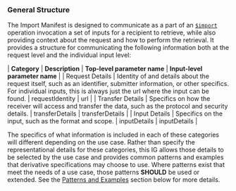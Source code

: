 ### General Structure

The Import Manifest is designed to communicate as a part of an [`$import`](OperationDefinition-import.html) operation invocation a set of inputs for a recipient to retrieve, while also providing context about the request and how to perform the retrieval. It provides a structure for communicating the following information both at the request level and the individual input level:

| **Category** | **Description** | **Top-level parameter name** | **Input-level parameter name** |
| Request Details | Identity of and details about the request itself, such as an identifier, submitter information, or other specifics. For individual inputs, this is always just the url where the input can be found. | requestIdentity | url |
| Transfer Details | Specifics on how the receiver will access and transfer the data, such as the protocol and security details. | transferDetails | transferDetails |
| Input Details | Specifics on the input, such as the format and scope. | inputDetails | inputDetails |

The specifics of what information is included in each of these categories will different depending on the use case. Rather than specify the representational details for these categories, this IG allows those details to be selected by the use case and provides common patterns and examples that derivative specifications may choose to use. Where patterns exist that meet the needs of a use case, those patterns **SHOULD** be used or extended. See the [Patterns and Examples](#patterns-and-examples) section below for more details.